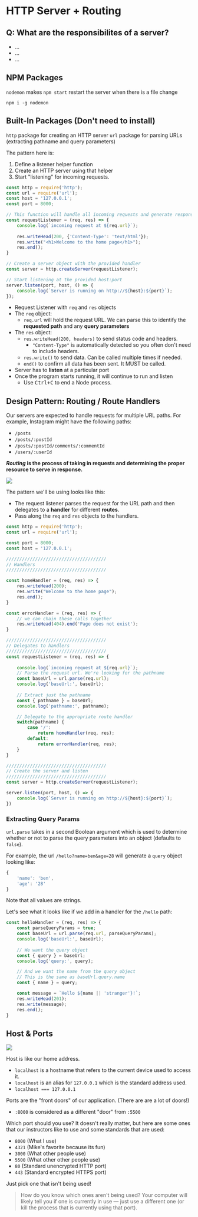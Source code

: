 # HTTP Server + Routing

## Q: What are the responsibilites of a server?

- ...
- ...
- ...

## NPM Packages

`nodemon` makes `npm start` restart the server when there is a file change

```
npm i -g nodemon
```

## Built-In Packages (Don't need to install)

`http` package for creating an HTTP server
`url` package for parsing URLs (extracting pathname and query parameters)

The pattern here is:
1. Define a listener helper function
2. Create an HTTP server using that helper
3. Start "listening" for incoming requests.

```js
const http = require('http');
const url = require('url');
const host = '127.0.0.1';
const port = 8000;

// This function will handle all incoming requests and generate responses
const requestListener = (req, res) => { 
    console.log(`incoming request at ${req.url}`);
    
    res.writeHead(200, {'Content-Type': 'text/html'});
    res.write("<h1>Welcome to the home page</h1>");
    res.end();
}

// Create a server object with the provided handler
const server = http.createServer(requestListener);

// Start listening at the provided host:port
server.listen(port, host, () => {
    console.log(`Server is running on http://${host}:${port}`);
});
```

* Request Listener with `req` and `res` objects
* The `req` object:
    * `req.url` will hold the request URL. We can parse this to identify the **requested path** and any **query parameters**
* The `res` object:
    * `res.writeHead(200, headers)` to send status code and headers.
        * `"Content-Type"` is automatically detected so you often don't need to include headers.
    * `res.write()` to send data. Can be called multiple times if needed.
    * `end()` to confirm all data has been sent. It MUST be called.
* Server has to **listen** at a particular port
* Once the program starts running, it will continue to run and listen
    * Use <kbd>Ctrl+C</kbd> to end a Node process.

## Design Pattern: Routing / Route Handlers

Our servers are expected to handle requests for multiple URL paths. For example, Instagram might have the following paths:
* `/posts`
* `/posts/:postId`
* `/posts/:postId/comments/:commentId`
* `/users/:userId`

**_Routing_ is the process of taking in requests and determining the proper resource to serve in response.**

![](./img/listener-handlers.png)

The pattern we'll be using looks like this:
* The request listener parses the request for the URL path and then delegates to a **handler** for different **routes**.
* Pass along the `req` and `res` objects to the handlers.

```js
const http = require('http');
const url = require('url');

const port = 8000;
const host = '127.0.0.1';

//////////////////////////////////////
// Handlers
//////////////////////////////////////

const homeHandler = (req, res) => {
    res.writeHead(200);
    res.write("Welcome to the home page");
    res.end();
}

const errorHandler = (req, res) => {
    // we can chain these calls together
    res.writeHead(404).end('Page does not exist');
}

//////////////////////////////////////
// Delegates to handlers
//////////////////////////////////////
const requestListener = (req, res) => {
    
    console.log(`incoming request at ${req.url}`);
    // Parse the request url. We're looking for the pathname
    const baseUrl = url.parse(req.url);
    console.log('baseUrl:', baseUrl);
    
    // Extract just the pathname
    const { pathname } = baseUrl;
    console.log('pathname:', pathname);

    // Delegate to the appropriate route handler
    switch(pathname) {
        case '/':
            return homeHandler(req, res);
        default:
            return errorHandler(req, res);
    }
}

//////////////////////////////////////
// Create the server and listen
//////////////////////////////////////
const server = http.createServer(requestListener);

server.listen(port, host, () => { 
    console.log(`Server is running on http://${host}:${port}`);
})
```

### Extracting Query Params

`url.parse` takes in a second Boolean argument which is used to determine whether or not to parse the query parameters into an object (defaults to `false`).

For example, the url `/hello?name=ben&age=28` will generate a `query` object looking like:

```js
{
    'name': 'ben',
    'age': '28'
}
```

Note that all values are strings.

Let's see what it looks like if we add in a handler for the `/hello` path:

```js
const helloHandler = (req, res) => {
    const parseQueryParams = true;
    const baseUrl = url.parse(req.url, parseQueryParams);
    console.log('baseUrl:', baseUrl);
    
    // We want the query object
    const { query } = baseUrl;
    console.log('query:', query);

    // And we want the name from the query object
    // This is the same as baseUrl.query.name
    const { name } = query;

    const message = `Hello ${name || 'stranger'}!`;
    res.writeHead(201);
    res.write(message);
    res.end();
}
```

## Host & Ports

![](img/host-port.png)

Host is like our home address.

* `localhost` is a hostname that refers to the current device used to access it. 
* `localhost` is an alias for `127.0.0.1` which is the standard address used. 
* `localhost === 127.0.0.1`

Ports are the "front doors" of our application. (There are are a lot of doors!)

* `:8000` is considered as a different "door" from `:5500`

Which port should you use? It doesn't really matter, but here are some ones that our instructors like to use and some standards that are used:
* `8000` (What I use)
* `4321` (Mike's favorite because its fun)
* `3000` (What other people use)
* `5500` (What other other people use)
* `80` (Standard unencrypted HTTP port)
* `443` (Standard encrypted HTTPS port)

Just pick one that isn't being used! 

> How do you know which ones aren't being used? Your computer will likely tell you if one is currently in use — just use a different one (or kill the process that is currently using that port).